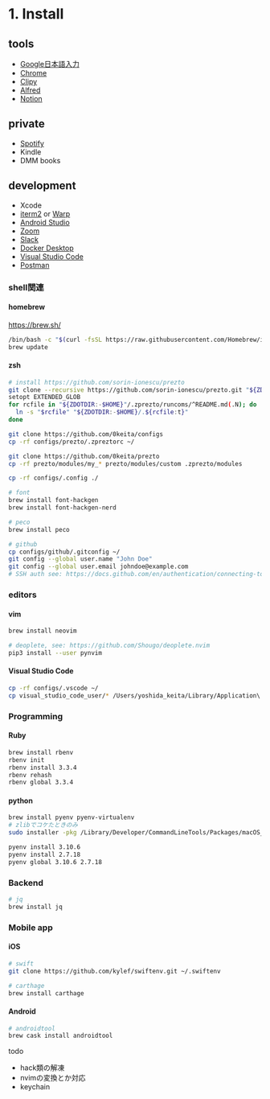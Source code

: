 # 1. Install
## tools
  * [Google日本語入力](https://www.google.co.jp/ime/)
  * [Chrome](https://www.google.com/intl/ja_ALL/chrome/)
  * [Clipy](https://clipy-app.com/)
  * [Alfred](https://www.alfredapp.com/)
  * [Notion](https://www.notion.so/desktop)

## private
  * [Spotify](https://www.spotify.com/jp/download/mac/)
  * Kindle
  * DMM books

## development
  * Xcode
  * [iterm2](https://www.iterm2.com/) or [Warp](https://www.warp.dev/e)
  * [Android Studio](https://developer.android.com/studio/?hl=ja)
  * [Zoom](https://zoom.us/download)
  * [Slack](https://slack.com/intl/ja-jp/downloads/mac)
  * [Docker Desktop](https://docs.docker.com/desktop/setup/install/mac-install/)
  * [Visual Studio Code](https://code.visualstudio.com/download)
  * [Postman](https://www.postman.com/downloads/)

### shell関連
#### homebrew
https://brew.sh/
```sh
/bin/bash -c "$(curl -fsSL https://raw.githubusercontent.com/Homebrew/install/HEAD/install.sh)"
brew update
```

#### zsh
```sh
# install https://github.com/sorin-ionescu/prezto
git clone --recursive https://github.com/sorin-ionescu/prezto.git "${ZDOTDIR:-$HOME}/.zprezto"
setopt EXTENDED_GLOB
for rcfile in "${ZDOTDIR:-$HOME}"/.zprezto/runcoms/^README.md(.N); do
  ln -s "$rcfile" "${ZDOTDIR:-$HOME}/.${rcfile:t}"
done

git clone https://github.com/0keita/configs
cp -rf configs/prezto/.zpreztorc ~/

git clone https://github.com/0keita/prezto
cp -rf prezto/modules/my_* prezto/modules/custom .zprezto/modules

cp -rf configs/.config ./

# font
brew install font-hackgen
brew install font-hackgen-nerd

# peco
brew install peco

# github
cp configs/github/.gitconfig ~/
git config --global user.name "John Doe"
git config --global user.email johndoe@example.com
# SSH auth see: https://docs.github.com/en/authentication/connecting-to-github-with-ssh
```

### editors
#### vim
```sh
brew install neovim

# deoplete, see: https://github.com/Shougo/deoplete.nvim
pip3 install --user pynvim
```

#### Visual Studio Code
```sh
cp -rf configs/.vscode ~/
cp visual_studio_code_user/* /Users/yoshida_keita/Library/Application\ Support/Code/User/
```

### Programming
#### Ruby
```sh
brew install rbenv
rbenv init
rbenv install 3.3.4
rbenv rehash
rbenv global 3.3.4
```

#### python
```sh
brew install pyenv pyenv-virtualenv
# zlibでコケたときのみ
sudo installer -pkg /Library/Developer/CommandLineTools/Packages/macOS_SDK_headers_for_macOS_10.14.pkg -target /

pyenv install 3.10.6
pyenv install 2.7.18 
pyenv global 3.10.6 2.7.18 
```

### Backend
```sh
# jq
brew install jq
```

### Mobile app
#### iOS
```sh
# swift
git clone https://github.com/kylef/swiftenv.git ~/.swiftenv

# carthage
brew install carthage
```

#### Android
```sh
# androidtool
brew cask install androidtool
```


todo
- hack類の解凍
- nvimの変換とか対応
- keychain
